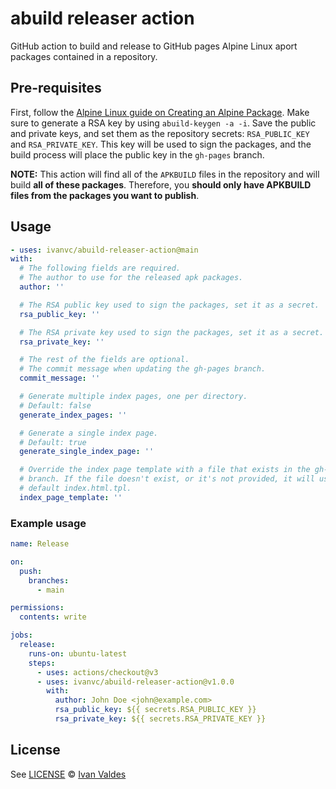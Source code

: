 # abuild releaser action

GitHub action to build and release to GitHub pages Alpine Linux aport packages
contained in a repository.

## Pre-requisites

First, follow the [Alpine Linux guide on Creating an Alpine
Package][alpine-guide]. Make sure to generate a RSA key by using `abuild-keygen
-a -i`. Save the public and private keys, and set them as the repository
secrets: `RSA_PUBLIC_KEY` and `RSA_PRIVATE_KEY`. This key will be used to sign
the packages, and the build process will place the public key in the `gh-pages`
branch.

**NOTE:** This action will find all of the `APKBUILD` files in the repository
and will build **all of these packages**. Therefore, you **should only have
APKBUILD files from the packages you want to publish**.

## Usage

```yaml
- uses: ivanvc/abuild-releaser-action@main
with:
  # The following fields are required.
  # The author to use for the released apk packages.
  author: ''

  # The RSA public key used to sign the packages, set it as a secret.
  rsa_public_key: ''

  # The RSA private key used to sign the packages, set it as a secret.
  rsa_private_key: ''

  # The rest of the fields are optional.
  # The commit message when updating the gh-pages branch.
  commit_message: ''

  # Generate multiple index pages, one per directory.
  # Default: false
  generate_index_pages: ''

  # Generate a single index page.
  # Default: true
  generate_single_index_page: ''

  # Override the index page template with a file that exists in the gh-pages
  # branch. If the file doesn't exist, or it's not provided, it will use the
  # default index.html.tpl.
  index_page_template: ''
```

### Example usage

```yaml
name: Release

on:
  push:
    branches:
      - main

permissions:
  contents: write

jobs:
  release:
    runs-on: ubuntu-latest
    steps:
      - uses: actions/checkout@v3
      - uses: ivanvc/abuild-releaser-action@v1.0.0
        with:
          author: John Doe <john@example.com>
          rsa_public_key: ${{ secrets.RSA_PUBLIC_KEY }}
          rsa_private_key: ${{ secrets.RSA_PRIVATE_KEY }}
```

## License

See [LICENSE](LICENSE) © [Ivan Valdes](https://github.com/ivanvc/)

[alpine-guide]: https://wiki.alpinelinux.org/wiki/Creating_an_Alpine_package
